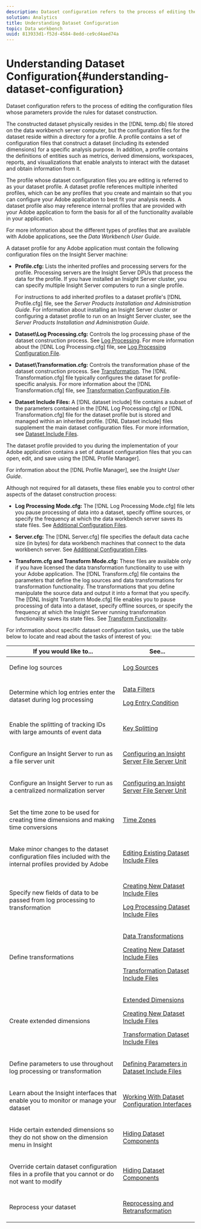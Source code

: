 ```yaml
---
description: Dataset configuration refers to the process of editing the configuration files whose parameters provide the rules for dataset construction.
solution: Analytics
title: Understanding Dataset Configuration
topic: Data workbench
uuid: 813933d1-f52d-4584-8edd-ce9cd4aed74a
---
```


# Understanding Dataset Configuration{#understanding-dataset-configuration}

Dataset configuration refers to the process of editing the configuration files whose parameters provide the rules for dataset construction.

 The constructed dataset physically resides in the [!DNL temp.db] file stored on the data workbench server computer, but the configuration files for the dataset reside within a directory for a profile. A profile contains a set of configuration files that construct a dataset (including its extended dimensions) for a specific analysis purpose. In addition, a profile contains the definitions of entities such as metrics, derived dimensions, workspaces, reports, and visualizations that enable analysts to interact with the dataset and obtain information from it.

The profile whose dataset configuration files you are editing is referred to as your dataset profile. A dataset profile references multiple inherited profiles, which can be any profiles that you create and maintain so that you can configure your Adobe application to best fit your analysis needs. A dataset profile also may reference internal profiles that are provided with your Adobe application to form the basis for all of the functionality available in your application.

For more information about the different types of profiles that are available with Adobe applications, see the *Data Workbench User Guide*.

<!--
c_req_config_files.xml
-->

A dataset profile for any Adobe application must contain the following configuration files on the Insight Server machine:

* **Profile.cfg:** Lists the inherited profiles and processing servers for the profile. Processing servers are the Insight Server DPUs that process the data for the profile. If you have installed an Insight Server cluster, you can specify multiple Insight Server computers to run a single profile.

  For instructions to add inherited profiles to a dataset profile's [!DNL Profile.cfg] file, see the *Server Products Installation and Administration Guide*. For information about installing an Insight Server cluster or configuring a dataset profile to run on an Insight Server cluster, see the *Server Products Installation and Administration Guide*. 

* **Dataset\Log Processing.cfg:** Controls the log processing phase of the dataset construction process. See [Log Processing](../../home/c-dataset-const-proc/c-dataset-constr.md#concept-8a63892878004dc389c7dad784fcb061). For more information about the [!DNL Log Processing.cfg] file, see [Log Processing Configuration File](../../home/c-dataset-const-proc/c-log-proc-config-file/c-log-proc-config-file.md#concept-20e3148be47841a1b33ae55d23667d33). 

* **Dataset\Transformation.cfg:** Controls the transformation phase of the dataset construction process. See [Transformation](../../home/c-dataset-const-proc/c-dataset-constr.md#concept-88f72e0897a744b5bc03df5039264dda). The [!DNL Transformation.cfg] file typically configures the dataset for profile-specific analysis. For more information about the [!DNL Transformation.cfg] file, see [Transformation Configuration File](../../home/c-dataset-const-proc/c-trans-config-file/c-trans-config-file.md#concept-cfe9e04d11fd43d980cec36c3c7af211). 

* **Dataset Include Files:** A [!DNL dataset include] file contains a subset of the parameters contained in the [!DNL Log Processing.cfg] or [!DNL Transformation.cfg] file for the dataset profile but is stored and managed within an inherited profile. [!DNL Dataset include] files supplement the main dataset configuration files. For more information, see [Dataset Include Files](../../home/c-dataset-const-proc/c-dataset-inc-files/c-dataset-inc-files.md#concept-a9b6a30edfc942b0b2a2888a0a8989df).

The dataset profile provided to you during the implementation of your Adobe application contains a set of dataset configuration files that you can open, edit, and save using the [!DNL Profile Manager].

For information about the [!DNL Profile Manager], see the *Insight User Guide*.

<!--
c_addl_config_files.xml
-->

Although not required for all datasets, these files enable you to control other aspects of the dataset construction process:

* **Log Processing Mode.cfg:** The [!DNL Log Processing Mode.cfg] file lets you pause processing of data into a dataset, specify offline sources, or specify the frequency at which the data workbench server saves its state files. See [Additional Configuration Files](../../home/c-dataset-const-proc/c-add-config-files/c-add-config-files.md#concept-1afef4f88f1e467ab4326875fd1d3004). 

* **Server.cfg:** The [!DNL Server.cfg] file specifies the default data cache size (in bytes) for data workbench machines that connect to the data workbench server. See [Additional Configuration Files](../../home/c-dataset-const-proc/c-add-config-files/c-add-config-files.md#concept-1afef4f88f1e467ab4326875fd1d3004). 

* **Transform.cfg and Transform Mode.cfg:** These files are available only if you have licensed the data transformation functionality to use with your Adobe application. The [!DNL Transform.cfg] file contains the parameters that define the log sources and data transformations for transformation functionality. The transformations that you define manipulate the source data and output it into a format that you specify. The [!DNL Insight Transform Mode.cfg] file enables you to pause processing of data into a dataset, specify offline sources, or specify the frequency at which the Insight Server running transformation functionality saves its state files. See [Transform Functionality](../../home/c-dataset-const-proc/c-transf-func/c-transf-func.md#concept-d845aa29494f4a93984b5698a82dde8d).

<!--
c_next_steps.xml
-->

For information about specific dataset configuration tasks, use the table below to locate and read about the tasks of interest of you:

<table id="table_394CFB5135274545B5DA37952EC6943E"> 
 <thead> 
  <tr> 
   <th colname="col1" class="entry"> If you would like to... </th> 
   <th colname="col2" class="entry"> See... </th> 
  </tr> 
 </thead>
 <tbody> 
  <tr> 
   <td colname="col1"> <p>Define log sources </p> </td> 
   <td colname="col2"> <p><a href="../../home/c-dataset-const-proc/c-log-proc-config-file/c-log-sources.md#concept-6714c720fac044cbb9af003bf401b2ea"> Log Sources </a> </p> </td> 
  </tr> 
  <tr> 
   <td colname="col1"> <p>Determine which log entries enter the dataset during log processing </p> </td> 
   <td colname="col2"> <p> <a href="../../home/c-dataset-const-proc/c-log-proc-config-file/c-info-log-proc-param.md#concept-41bd49bf6b64442d91c232ec67529a3d"> Data Filters</a> </p> <p> <a href="../../home/c-dataset-const-proc/c-log-proc-config-file/c-info-log-proc-param.md#concept-ecaff95cee4e40bc90f81e099c5fc934"> Log Entry Condition</a> </p> </td> 
  </tr> 
  <tr> 
   <td colname="col1"> <p>Enable the splitting of tracking IDs with large amounts of event data </p> </td> 
   <td colname="col2"> <p><a href="../../home/c-dataset-const-proc/c-log-proc-config-file/c-info-log-proc-param.md#concept-64b416bbe42f4d689f90df246f7f7caf"> Key Splitting</a> </p> </td> 
  </tr> 
  <tr> 
   <td colname="col1"> <p>Configure an Insight Server to run as a file server unit </p> </td> 
   <td colname="col2"> <p><a href="../../home/c-dataset-const-proc/c-log-proc-config-file/c-ins-svr-file-svr-unit.md#concept-995abff3fce34e439fb3f7f47191c80d"> Configuring an Insight Server File Server Unit </a> </p> </td> 
  </tr> 
  <tr> 
   <td colname="col1"> <p>Configure an Insight Server to run as a centralized normalization server </p> </td> 
   <td colname="col2"> <p><a href="../../home/c-dataset-const-proc/c-log-proc-config-file/c-ins-svr-file-svr-unit.md#concept-995abff3fce34e439fb3f7f47191c80d"> Configuring an Insight Server File Server Unit </a> </p> </td> 
  </tr> 
  <tr> 
   <td colname="col1"> <p>Set the time zone to be used for creating time dimensions and making time conversions </p> </td> 
   <td colname="col2"> <p><a href="../../home/c-dataset-const-proc/c-trans-config-file/c-spec-trans-param/c-time-zones.md#concept-9cf16b1cb4874f7d85e1dd950fdb4956"> Time Zones </a> </p> </td> 
  </tr> 
  <tr> 
   <td colname="col1"> <p>Make minor changes to the dataset configuration files included with the internal profiles provided by Adobe </p> </td> 
   <td colname="col2"> <p><a href="../../home/c-dataset-const-proc/c-dataset-inc-files/c-work-dataset-inc-files/t-edit-ex-dataset-inc-files.md#task-456c04e38ebc425fb35677a6bb6aa077"> Editing Existing Dataset Include Files </a> </p> </td> 
  </tr> 
  <tr> 
   <td colname="col1"> <p>Specify new fields of data to be passed from log processing to transformation </p> </td> 
   <td colname="col2"> <p> <a href="../../home/c-dataset-const-proc/c-dataset-inc-files/c-work-dataset-inc-files/t-create-new-dataset-inc-files.md#task-b29f30605c374a6ca747ac843337b06e"> Creating New Dataset Include Files </a> </p> <p> <a href="../../home/c-dataset-const-proc/c-dataset-inc-files/c-types-dataset-inc-files/c-log-proc-dataset-inc-files/c-log-proc-dataset-inc-files.md#concept-999475a22519432e98844622ca95b6ab"> Log Processing Dataset Include Files </a> </p> </td> 
  </tr> 
  <tr> 
   <td colname="col1"> <p>Define transformations </p> </td> 
   <td colname="col2"> <p> <a href="../../home/c-dataset-const-proc/c-data-trans/c-data-trans.md#concept-99c6f5e6e5194adb9e98afdc0e91cf38"> Data Transformations </a> </p> <p> <a href="../../home/c-dataset-const-proc/c-dataset-inc-files/c-work-dataset-inc-files/t-create-new-dataset-inc-files.md#task-b29f30605c374a6ca747ac843337b06e"> Creating New Dataset Include Files </a> </p> <p> <a href="../../home/c-dataset-const-proc/c-dataset-inc-files/c-types-dataset-inc-files/c-trans-dataset-inc-files.md#concept-c64aa78ed9ce40b8a0f4932c82ff5ace"> Transformation Dataset Include Files </a> </p> </td> 
  </tr> 
  <tr> 
   <td colname="col1"> <p>Create extended dimensions </p> </td> 
   <td colname="col2"> <p> <a href="../../home/c-dataset-const-proc/c-ex-dim/c-ex-dim.md#concept-79b9e2b3f5794833b8b73b003f06ddca"> Extended Dimensions </a> </p> <p> <a href="../../home/c-dataset-const-proc/c-dataset-inc-files/c-work-dataset-inc-files/t-create-new-dataset-inc-files.md#task-b29f30605c374a6ca747ac843337b06e"> Creating New Dataset Include Files </a> </p> <p> <a href="../../home/c-dataset-const-proc/c-dataset-inc-files/c-types-dataset-inc-files/c-trans-dataset-inc-files.md#concept-c64aa78ed9ce40b8a0f4932c82ff5ace"> Transformation Dataset Include Files </a> </p> </td> 
  </tr> 
  <tr> 
   <td colname="col1"> <p>Define parameters to use throughout log processing or transformation </p> </td> 
   <td colname="col2"> <p><a href="../../home/c-dataset-const-proc/c-dataset-inc-files/c-def-param-dataset-inc-files/c-def-param-dataset-inc-files.md#concept-5ad06acc8dc44bf2a99643fafdd56b50"> Defining Parameters in Dataset Include Files </a> </p> </td> 
  </tr> 
  <tr> 
   <td colname="col1"> <p>Learn about the Insight interfaces that enable you to monitor or manage your dataset </p> </td> 
   <td colname="col2"> <p><a href="../../home/c-dataset-const-proc/c-dataset-config-tools/c-dataset-config-int/c-dataset-config-int.md#concept-0ea33a52ce234ec8951e7b4430fbc5ab"> Working With Dataset Configuration Interfaces </a> </p> </td> 
  </tr> 
  <tr> 
   <td colname="col1"> <p>Hide certain extended dimensions so they do not show on the dimension menu in Insight </p> </td> 
   <td colname="col2"> <p><a href="../../home/c-dataset-const-proc/c-dataset-config-tools/c-hide-dataset-comp/c-hide-dataset-comp.md#concept-50d9a004736f42f6b0aa7cde0d6148ff"> Hiding Dataset Components </a> </p> </td> 
  </tr> 
  <tr> 
   <td colname="col1"> <p>Override certain dataset configuration files in a profile that you cannot or do not want to modify </p> </td> 
   <td colname="col2"> <p><a href="../../home/c-dataset-const-proc/c-dataset-config-tools/c-hide-dataset-comp/c-hide-dataset-comp.md#concept-50d9a004736f42f6b0aa7cde0d6148ff"> Hiding Dataset Components </a> </p> </td> 
  </tr> 
  <tr> 
   <td colname="col1"> <p>Reprocess your dataset </p> </td> 
   <td colname="col2"> <p><a href="../../home/c-dataset-const-proc/c-reproc-retrans/c-reproc-retrans.md#concept-6d82a173e4ab4111b673e7c2477d0823"> Reprocessing and Retransformation </a> </p> </td> 
  </tr> 
 </tbody> 
</table>

